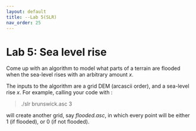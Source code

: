 ```yaml
---
layout: default 
title: --Lab 5(SLR)
nav_order: 25
---
```


# Lab 5: Sea level rise 


Come up with an algorithm to  model what parts of a terrain are flooded when the sea-level rises with an arbitrary amount _x_.  

The inputs to the algorithm are a grid DEM (arcascii order), and a sea-level rise _x_. For example, calling your code with : 

> ./slr brunswick.asc 3

will create another grid, say _flooded.asc_, in which every point will be either 1 (if flooded), or 0 (if not flooded). 

